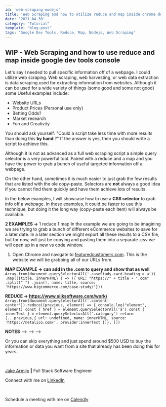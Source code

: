 ```yaml
---
id: 'web-scraping-nodejs'
title: 'Web Scraping and how to utilize reduce and map inside chrome dev tool'
date: '2021-04-30'
category: "Tutorial"
template: "blog-post"
tags: 'Google Dev Tools, Reduce, Map, Nodejs, Web Scraping'
---
```

## **WIP** - Web Scraping and how to use reduce and map inside google dev tools console

Let's say I needed to pull specific information off of a webpage. I could utilize web scraping. Web scraping, web harvesting, or web data extraction is data scraping used for extracting information from websites. Although it can be used for a wide variety of things (some good and some not good) some Useful examples include:

- Website URLs
- Product Prices (Personal use only)
- Betting Odds?
- Market research
- Fun and Creativity

You should ask yourself: "Could a script take less time with more results than doing this **by hand** ?" If the answer is yes, then you should write a script to achieve this. 

Although it is not as advanced as a full web scraping script a simple query selector is a very powerful tool. Paired with a reduce and a map and you have the power to grab a bunch of useful targeted information off a webpage.

On the other hand, sometimes it is much easier to just grab the few results that are listed with the ole copy-paste. Selectors are **not** always a good idea if you cannot find them quickly and have them achieve lots of results.

In the below examples, I will showcase how to use a **CSS selector** to grab info off a webpage. In these examples, it could be faster to use this technique, but doing it the long way (copy-paste each item) will always be available.

**2 EXAMPLES ->** 1 reduce 1 map
In the example we are going to be imagining we are trying to grab a bunch of different eCommerce websites to save for a later date. In a later section we might export all these results to a CSV file, but for now, will just be copying and pasting them into a separate .csv we will open up in a new vs code window.
  
  1. Open Chrome and navigate to [featuredcustomers.com](https://www.featuredcustomers.com/vendor/woocommerce/case-studies/all). This is the website we will be grabbing all of our URLs from.

**MAP EXAMPLE -> can add in the .com to query and show that as well**
`Array.from(document.querySelectorAll('.caseStudy-card-heading > a'))
    .map(({title, innerHTML} ) => ({ URL: "https://" + title + ".com"
    .split(" ")
    .join(), name: title, source: 'https://www.bigcommerce.com/case-study/'}))`

**REDUCE -> https://www.silksoftware.com/work/**
`Array.from(document.querySelectorAll('.content-center')).reduce((previous, element) => {
    console.log("element", element)
    const { href } = element.querySelectorAll('a')
    const { innerText } = element.querySelectorAll('.category')
      return [...previous,{ url: undefined, name: innerHTML, source: 'https://netalico.com/', provider:innerText }]}, [])`

**NOTES** —> —> —>  

Or you can skip everything and just spend around $500 USD to buy the information or data you want from a site that already has been doing this for years.

</br>

[Jake Armijo](https://www.jakearmijo.com/) **|** Full Stack Software Engineer
</br>

Connect with me on [LinkedIn](https://www.linkedin.com/in/jake-armijo/)

</br>

Schedule a meeting with me on [Calendly](https://calendly.com/armijojake/meeting)
